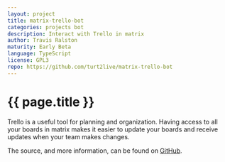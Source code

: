 ```yaml
---
layout: project
title: matrix-trello-bot
categories: projects bot
description: Interact with Trello in matrix
author: Travis Ralston
maturity: Early Beta
language: TypeScript
license: GPL3
repo: https://github.com/turt2live/matrix-trello-bot
---
```


# {{ page.title }}
Trello is a useful tool for planning and organization. Having access to all your boards in matrix makes it easier to update your boards and receive updates when your team makes changes.

The source, and more information, can be found on [GitHub](https://github.com/turt2live/matrix-trello-bot).
